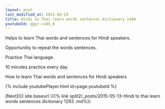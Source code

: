 ```yaml
---
layout: post
last_modified_at: 2021-03-29
title: Hindi to Thai learn words sentences dictionary 1460 
youtubeId: qgyr-cvQS_0
---
```

 
 
Helps to learn Thai words and sentences for Hindi speakers.

Opportunitiy to repeat the words sentences. 

Practice Thai language. 
 
10 minutes practice every day. 
 
How to learn Thai words and sentences for Hindi speakers 
 
{% include youtubePlayer.html id=page.youtubeId %}
 
 
[Next]({{ site.baseurl }}{% link  split2/_posts/2015-05-13-Hindi to thai learn words sentences dictionary 1293 .md%})
 
